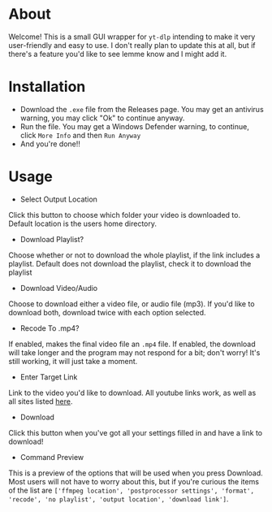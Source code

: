 # About

Welcome! This is a small GUI wrapper for `yt-dlp` intending to make it very user-friendly and easy to use. I don't really plan to update this at all, but if there's a feature you'd like to see lemme know and I might add it.

# Installation

- Download the `.exe` file from the Releases page. You may get an antivirus warning, you may click "Ok" to continue anyway.
- Run the file. You may get a Windows Defender warning, to continue, click `More Info` and then `Run Anyway`
- And you're done!!

# Usage

- Select Output Location

Click this button to choose which folder your video is downloaded to. Default location is the users home directory.

- Download Playlist?

Choose whether or not to download the whole playlist, if the link includes a playlist. Default does not download the playlist, check it to download the playlist

- Download Video/Audio

Choose to download either a video file, or audio file (mp3). If you'd like to download both, download twice with each option selected.

- Recode To .mp4?

If enabled, makes the final video file an `.mp4` file. If enabled, the download will take longer and the program may not respond for a bit; don't worry! It's still working, it will just take a moment.

- Enter Target Link

Link to the video you'd like to download. All youtube links work, as well as all sites listed [here](https://github.com/yt-dlp/yt-dlp/blob/master/supportedsites.md).

- Download

Click this button when you've got all your settings filled in and have a link to download!

- Command Preview

This is a preview of the options that will be used when you press Download. Most users will not have to worry about this, but if you're curious the items of the list are `['ffmpeg location', 'postprocessor settings', 'format', 'recode', 'no playlist', 'output location', 'download link']`.

